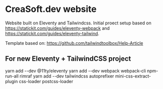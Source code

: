 CreaSoft.dev website
====================

Website built on Eleventy and Tailwindcss.
Initial proect setup based on https://statickit.com/guides/eleventy-webpack and https://statickit.com/guides/eleventy-tailwind.

Template based on: https://github.com/tailwindtoolbox/Help-Article


## For new Eleventy + TailwindCSS project
yarn add --dev @11ty/eleventy
yarn add --dev webpack webpack-cli npm-run-all rimraf
yarn add --dev tailwindcss autoprefixer mini-css-extract-plugin css-loader postcss-loader

